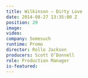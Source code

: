 ```yaml
---
title: Wilkinson — Dirty Love
date: 2014-08-27 13:35:00 Z
position: 29
image: 
video: 
company: Somesuch
runtime: Promo
director: Rollo Jackson
producers: Scott O’Donnell
role: Production Manager
is-featured: 
---
```


